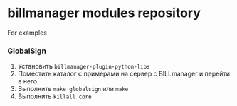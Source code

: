 # billmanager modules repository
For examples

### GlobalSign
1. Установить `billmanager-plugin-python-libs`
2. Поместить каталог с примерами на сервер с BILLmanager и перейти в него
3. Выполнить `make globalsign` или `make`
4. Выполнить `killall core`